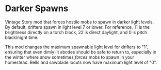 # Darker Spawns

Vintage Story mod that forces hostile mobs to spawn in darker light levels. By default, drifters spawn in light level 7 or lower. For reference, 11 is the brightness directly on a torch block, 22 is direct daylight, and 0 is pitch black/night time.

This mod changes the maximum spawnable light level for drifters to "1", ensuring that even dimly lit abodes should be safe to return to, especially in the winter where snow sometimes *forces* mobs to spawn in your homestead. Bells and sawblade locuts now have maximum light level of "0".